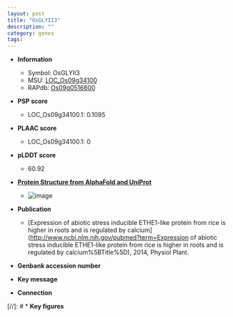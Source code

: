 ```yaml
---
layout: post
title: "OsGLYII3"
description: ""
category: genes
tags: 
---
```


* **Information**  
    + Symbol: OsGLYII3  
    + MSU: [LOC_Os09g34100](http://rice.plantbiology.msu.edu/cgi-bin/ORF_infopage.cgi?orf=LOC_Os09g34100)  
    + RAPdb: [Os09g0516600](http://rapdb.dna.affrc.go.jp/viewer/gbrowse_details/irgsp1?name=Os09g0516600)  

* **PSP score**  
    + LOC_Os09g34100.1: 0.1095 

* **PLAAC score**  
    + LOC_Os09g34100.1: 0 

* **pLDDT score**
    + 60.92

* **[Protein Structure from AlphaFold and UniProt](https://www.uniprot.org/uniprotkb/Q0J0C7/entry#structure)**
    + ![image](https://ricepsp.github.io/images/Q0/AF-Q0J0C7-F1.png)

* **Publication**  
    + [Expression of abiotic stress inducible ETHE1-like protein from rice is higher in roots and is regulated by calcium](http://www.ncbi.nlm.nih.gov/pubmed?term=Expression of abiotic stress inducible ETHE1-like protein from rice is higher in roots and is regulated by calcium%5BTitle%5D), 2014, Physiol Plant.

* **Genbank accession number**  

* **Key message**  

* **Connection**  

[//]: # * **Key figures**  


